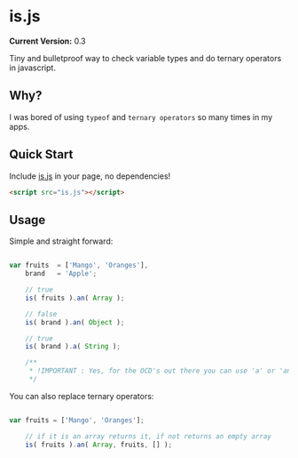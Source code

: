 # is.js

__Current Version:__ 0.3

Tiny and bulletproof way to check variable types and do ternary operators in javascript.


## Why?

I was bored of using `typeof` and `ternary operators` so many times in my apps.


## Quick Start

Include [is.js](is.js) in your page, no dependencies!

```html
<script src="is.js"></script>
```


## Usage

Simple and straight forward:

```js

var fruits 	= ['Mango', 'Oranges'],
	brand 	= 'Apple';

	// true
	is( fruits ).an( Array );

	// false
	is( brand ).an( Object );

	// true
	is( brand ).a( String );

	/**
	 * !IMPORTANT : Yes, for the OCD's out there you can use 'a' or 'an' method, the result is the same
	 */

```


You can also replace ternary operators:

```js

var fruits = ['Mango', 'Oranges'];

	// if it is an array returns it, if not returns an empty array
	is( fruits ).an( Array, fruits, [] );
```

